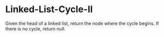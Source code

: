 # Linked-List-Cycle-II
Given the head of a linked list, return the node where the cycle begins. If there is no cycle, return null.
